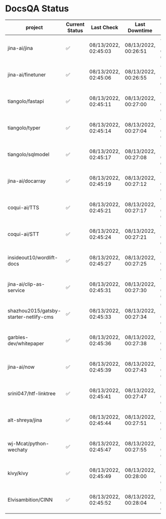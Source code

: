# DocsQA Status

|               project                |Current Status|     Last Check     |   Last Downtime    |             % Uptime              |
|--------------------------------------|--------------|--------------------|--------------------|-----------------------------------|
|jina-ai/jina                          |✅            |08/13/2022, 02:45:03|08/13/2022, 00:26:51|89.452 (since 08/11/2022, 05:10:08)|
|jina-ai/finetuner                     |✅            |08/13/2022, 02:45:06|08/13/2022, 00:26:55|89.451 (since 08/11/2022, 05:10:08)|
|tiangolo/fastapi                      |✅            |08/13/2022, 02:45:11|08/13/2022, 00:27:00|89.452 (since 08/11/2022, 05:10:08)|
|tiangolo/typer                        |✅            |08/13/2022, 02:45:14|08/13/2022, 00:27:04|89.451 (since 08/11/2022, 05:10:08)|
|tiangolo/sqlmodel                     |✅            |08/13/2022, 02:45:17|08/13/2022, 00:27:08|89.450 (since 08/11/2022, 05:10:08)|
|jina-ai/docarray                      |✅            |08/13/2022, 02:45:19|08/13/2022, 00:27:12|89.447 (since 08/11/2022, 05:10:08)|
|coqui-ai/TTS                          |✅            |08/13/2022, 02:45:21|08/13/2022, 00:27:17|89.444 (since 08/11/2022, 05:10:08)|
|coqui-ai/STT                          |✅            |08/13/2022, 02:45:24|08/13/2022, 00:27:21|89.444 (since 08/11/2022, 05:10:08)|
|insideout10/wordlift-docs             |✅            |08/13/2022, 02:45:27|08/13/2022, 00:27:25|89.443 (since 08/11/2022, 05:10:08)|
|jina-ai/clip-as-service               |✅            |08/13/2022, 02:45:31|08/13/2022, 00:27:30|89.442 (since 08/11/2022, 05:10:08)|
|shazhou2015/gatsby-starter-netlify-cms|✅            |08/13/2022, 02:45:33|08/13/2022, 00:27:34|66.230 (since 08/11/2022, 05:10:08)|
|garbles-dev/whitepaper                |✅            |08/13/2022, 02:45:36|08/13/2022, 00:27:38|89.438 (since 08/11/2022, 05:10:08)|
|jina-ai/now                           |✅            |08/13/2022, 02:45:39|08/13/2022, 00:27:43|89.437 (since 08/11/2022, 05:10:08)|
|srini047/htf-linktree                 |✅            |08/13/2022, 02:45:41|08/13/2022, 00:27:47|89.434 (since 08/11/2022, 05:10:08)|
|alt-shreya/jina                       |✅            |08/13/2022, 02:45:44|08/13/2022, 00:27:51|89.432 (since 08/11/2022, 05:10:08)|
|wj-Mcat/python-wechaty                |✅            |08/13/2022, 02:45:47|08/13/2022, 00:27:55|89.431 (since 08/11/2022, 05:10:08)|
|kivy/kivy                             |✅            |08/13/2022, 02:45:49|08/13/2022, 00:28:00|89.429 (since 08/11/2022, 05:10:08)|
|Elvisambition/CINN                    |✅            |08/13/2022, 02:45:52|08/13/2022, 00:28:04|94.052 (since 08/11/2022, 05:10:08)|
